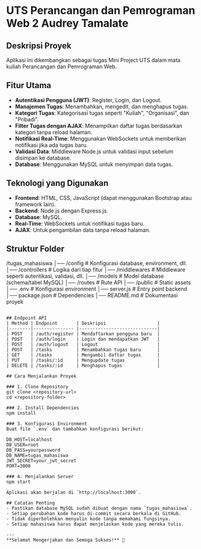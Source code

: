 # UTS Perancangan dan Pemrograman Web 2 Audrey Tamalate

## Deskripsi Proyek
Aplikasi ini dikembangkan sebagai tugas Mini Project UTS dalam mata kuliah Perancangan dan Pemrograman Web. 

## Fitur Utama
- **Autentikasi Pengguna (JWT)**: Register, Login, dan Logout.
- **Manajemen Tugas**: Menambahkan, mengedit, dan menghapus tugas.
- **Kategori Tugas**: Kategorisasi tugas seperti "Kuliah", "Organisasi", dan "Pribadi".
- **Filter Tugas dengan AJAX**: Menampilkan daftar tugas berdasarkan kategori tanpa reload halaman.
- **Notifikasi Real-Time**: Menggunakan WebSockets untuk memberikan notifikasi jika ada tugas baru.
- **Validasi Data**: Middleware Node.js untuk validasi input sebelum disimpan ke database.
- **Database**: Menggunakan MySQL untuk menyimpan data tugas.

## Teknologi yang Digunakan
- **Frontend**: HTML, CSS, JavaScript (dapat menggunakan Bootstrap atau framework lain).
- **Backend**: Node.js dengan Express.js.
- **Database**: MySQL.
- **Real-Time**: WebSockets untuk notifikasi tugas baru.
- **AJAX**: Untuk pengambilan data tanpa reload halaman.

## Struktur Folder
/tugas_mahasiswa
│── /config         # Konfigurasi database, environment, dll.
│── /controllers    # Logika dari tiap fitur
│── /middlewares    # Middleware seperti autentikasi, validasi, dll.
│── /models        # Model database (schema/tabel MySQL)
│── /routes        # Rute API
│── /public        # Static assets 
│── .env           # Konfigurasi environment
│── server.js      # Entry point backend
│── package.json   # Dependencies
│── README.md      # Dokumentasi proyek
```

## Endpoint API
| Method | Endpoint       | Deskripsi                   |
|--------|--------------- |-----------------------------|
| POST   | /auth/register | Mendaftarkan pengguna baru  |
| POST   | /auth/login    | Login dan mendapatkan JWT   |
| POST   | /auth/logout   | Logout                      |
| POST   | /tasks         | Menambahkan tugas baru      |
| GET    | /tasks         | Mengambil daftar tugas      |
| PUT    | /tasks/:id     | Mengupdate tugas            |
| DELETE | /tasks/:id     | Menghapus tugas             |

## Cara Menjalankan Proyek

### 1. Clone Repository
git clone <repository-url>
cd <repository-folder>

### 2. Install Dependencies
npm install

### 3. Konfigurasi Environment
Buat file `.env` dan tambahkan konfigurasi berikut:

DB_HOST=localhost
DB_USER=root
DB_PASS=yourpassword
DB_NAME=tugas_mahasiswa
JWT_SECRET=your_jwt_secret
PORT=3000

### 4. Menjalankan Server
npm start

Aplikasi akan berjalan di `http://localhost:3000`.

## Catatan Penting
- Pastikan database MySQL sudah dibuat dengan nama `tugas_mahasiswa`.
- Setiap perubahan kode harus di-commit secara berkala di GitHub.
- Tidak diperbolehkan menyalin kode tanpa memahami fungsinya.
- Setiap mahasiswa harus dapat menjelaskan kode yang mereka tulis.

---
**Selamat Mengerjakan dan Semoga Sukses!** 🚀